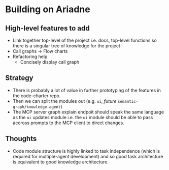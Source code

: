 # Building on Ariadne

## High-level features to add

- Link together top-level of the project i.e. docs, top-level functions so there is a singular tree of knowledge for the project
- Call graphs -> Flow charts
- Refactoring help
  - Concisely display call graph

## Strategy

- There is probably a lot of value in further prototyping of the features in the code-charter repo.
- Then we can split the modules out (e.g. `ui`, *future* `semantic-graph/knowledge-agent`)
- The MCP server graph explain endpoit should speak the same language as the `ui` updates module i.e. the `ui` module should be able to pass accross prompts to the MCP client to direct changes.

## Thoughts

- Code module structure is highly linked to task independence (which is required for multiple-agent development) and so good task architecture is equivalent to good knowledge architecture.

